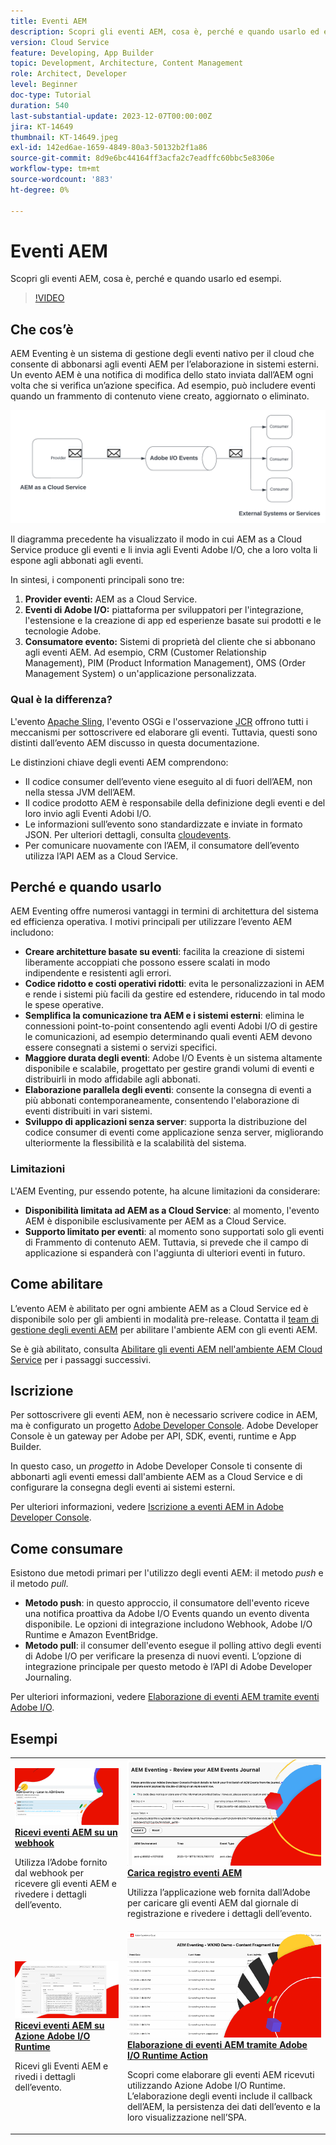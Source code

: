 ```yaml
---
title: Eventi AEM
description: Scopri gli eventi AEM, cosa è, perché e quando usarlo ed esempi.
version: Cloud Service
feature: Developing, App Builder
topic: Development, Architecture, Content Management
role: Architect, Developer
level: Beginner
doc-type: Tutorial
duration: 540
last-substantial-update: 2023-12-07T00:00:00Z
jira: KT-14649
thumbnail: KT-14649.jpeg
exl-id: 142ed6ae-1659-4849-80a3-50132b2f1a86
source-git-commit: 8d9e6bc44164ff3acfa2c7eadffc60bbc5e8306e
workflow-type: tm+mt
source-wordcount: '883'
ht-degree: 0%

---
```


# Eventi AEM

Scopri gli eventi AEM, cosa è, perché e quando usarlo ed esempi.

>[!VIDEO](https://video.tv.adobe.com/v/3426686?quality=12&learn=on)

## Che cos’è

AEM Eventing è un sistema di gestione degli eventi nativo per il cloud che consente di abbonarsi agli eventi AEM per l’elaborazione in sistemi esterni. Un evento AEM è una notifica di modifica dello stato inviata dall’AEM ogni volta che si verifica un’azione specifica. Ad esempio, può includere eventi quando un frammento di contenuto viene creato, aggiornato o eliminato.

![Evento AEM](./assets/aem-eventing.png)

Il diagramma precedente ha visualizzato il modo in cui AEM as a Cloud Service produce gli eventi e li invia agli Eventi Adobe I/O, che a loro volta li espone agli abbonati agli eventi.

In sintesi, i componenti principali sono tre:

1. **Provider eventi:** AEM as a Cloud Service.
1. **Eventi di Adobe I/O:** piattaforma per sviluppatori per l&#39;integrazione, l&#39;estensione e la creazione di app ed esperienze basate sui prodotti e le tecnologie Adobe.
1. **Consumatore evento:** Sistemi di proprietà del cliente che si abbonano agli eventi AEM. Ad esempio, CRM (Customer Relationship Management), PIM (Product Information Management), OMS (Order Management System) o un&#39;applicazione personalizzata.

### Qual è la differenza?

L&#39;evento [Apache Sling](https://sling.apache.org/documentation/bundles/apache-sling-eventing-and-job-handling.html), l&#39;evento OSGi e l&#39;osservazione [JCR](https://jackrabbit.apache.org/oak/docs/features/observation.html) offrono tutti i meccanismi per sottoscrivere ed elaborare gli eventi. Tuttavia, questi sono distinti dall’evento AEM discusso in questa documentazione.

Le distinzioni chiave degli eventi AEM comprendono:

- Il codice consumer dell’evento viene eseguito al di fuori dell’AEM, non nella stessa JVM dell’AEM.
- Il codice prodotto AEM è responsabile della definizione degli eventi e del loro invio agli Eventi Adobi I/O.
- Le informazioni sull’evento sono standardizzate e inviate in formato JSON. Per ulteriori dettagli, consulta [cloudevents](https://cloudevents.io/).
- Per comunicare nuovamente con l’AEM, il consumatore dell’evento utilizza l’API AEM as a Cloud Service.


## Perché e quando usarlo

AEM Eventing offre numerosi vantaggi in termini di architettura del sistema ed efficienza operativa. I motivi principali per utilizzare l’evento AEM includono:

- **Creare architetture basate su eventi**: facilita la creazione di sistemi liberamente accoppiati che possono essere scalati in modo indipendente e resistenti agli errori.
- **Codice ridotto e costi operativi ridotti**: evita le personalizzazioni in AEM e rende i sistemi più facili da gestire ed estendere, riducendo in tal modo le spese operative.
- **Semplifica la comunicazione tra AEM e i sistemi esterni**: elimina le connessioni point-to-point consentendo agli eventi Adobi I/O di gestire le comunicazioni, ad esempio determinando quali eventi AEM devono essere consegnati a sistemi o servizi specifici.
- **Maggiore durata degli eventi**: Adobe I/O Events è un sistema altamente disponibile e scalabile, progettato per gestire grandi volumi di eventi e distribuirli in modo affidabile agli abbonati.
- **Elaborazione parallela degli eventi**: consente la consegna di eventi a più abbonati contemporaneamente, consentendo l&#39;elaborazione di eventi distribuiti in vari sistemi.
- **Sviluppo di applicazioni senza server**: supporta la distribuzione del codice consumer di eventi come applicazione senza server, migliorando ulteriormente la flessibilità e la scalabilità del sistema.

### Limitazioni

L&#39;AEM Eventing, pur essendo potente, ha alcune limitazioni da considerare:

- **Disponibilità limitata ad AEM as a Cloud Service**: al momento, l&#39;evento AEM è disponibile esclusivamente per AEM as a Cloud Service.
- **Supporto limitato per eventi**: al momento sono supportati solo gli eventi di Frammento di contenuto AEM. Tuttavia, si prevede che il campo di applicazione si espanderà con l&#39;aggiunta di ulteriori eventi in futuro.

## Come abilitare

L’evento AEM è abilitato per ogni ambiente AEM as a Cloud Service ed è disponibile solo per gli ambienti in modalità pre-release. Contatta il <a href="mailto:grp-aem-events@adobe.com">team di gestione degli eventi AEM</a> per abilitare l&#39;ambiente AEM con gli eventi AEM.

Se è già abilitato, consulta [Abilitare gli eventi AEM nell&#39;ambiente AEM Cloud Service](https://developer.adobe.com/experience-cloud/experience-manager-apis/guides/events/#enable-aem-events-on-your-aem-cloud-service-environment) per i passaggi successivi.

## Iscrizione

Per sottoscrivere gli eventi AEM, non è necessario scrivere codice in AEM, ma è configurato un progetto [Adobe Developer Console](https://developer.adobe.com/). Adobe Developer Console è un gateway per Adobe per API, SDK, eventi, runtime e App Builder.

In questo caso, un _progetto_ in Adobe Developer Console ti consente di abbonarti agli eventi emessi dall&#39;ambiente AEM as a Cloud Service e di configurare la consegna degli eventi ai sistemi esterni.

Per ulteriori informazioni, vedere [Iscrizione a eventi AEM in Adobe Developer Console](https://developer.adobe.com/experience-cloud/experience-manager-apis/guides/events/#how-to-subscribe-to-aem-events-in-the-adobe-developer-console).

## Come consumare

Esistono due metodi primari per l&#39;utilizzo degli eventi AEM: il metodo _push_ e il metodo _pull_.

- **Metodo push**: in questo approccio, il consumatore dell&#39;evento riceve una notifica proattiva da Adobe I/O Events quando un evento diventa disponibile. Le opzioni di integrazione includono Webhook, Adobe I/O Runtime e Amazon EventBridge.
- **Metodo pull**: il consumer dell&#39;evento esegue il polling attivo degli eventi di Adobe I/O per verificare la presenza di nuovi eventi. L’opzione di integrazione principale per questo metodo è l’API di Adobe Developer Journaling.

Per ulteriori informazioni, vedere [Elaborazione di eventi AEM tramite eventi Adobe I/O](https://developer.adobe.com/experience-cloud/experience-manager-apis/guides/events/#aem-events-processing-via-adobe-io).

## Esempi

<table>
  <tr>
    <td>
        <a  href="./examples/webhook.md"><img alt="Ricevere eventi AEM su un webhook" src="./assets/examples/webhook/webhook-example.png"/></a>
        <div><strong><a href="./examples/webhook.md">Ricevi eventi AEM su un webhook</a></strong></div>
        <p>
          Utilizza l’Adobe fornito dal webhook per ricevere gli eventi AEM e rivedere i dettagli dell’evento.
        </p>
      </td>
      <td>
        <a  href="./examples/journaling.md"><img alt="Carica giornale di registrazione eventi AEM" src="./assets/examples/journaling/eventing-journal.png"/></a>
        <div><strong><a href="./examples/journaling.md">Carica registro eventi AEM</a></strong></div>
        <p>
          Utilizza l’applicazione web fornita dall’Adobe per caricare gli eventi AEM dal giornale di registrazione e rivedere i dettagli dell’evento.
        </p>
      </td>
    </tr>
  <tr>
    <td>
        <a  href="./examples/runtime-action.md"><img alt="Ricevi eventi AEM su azione Adobe I/O Runtime" src="./assets/examples/runtime-action/eventing-runtime.png"/></a>
        <div><strong><a href="./examples/runtime-action.md">Ricevi eventi AEM su Azione Adobe I/O Runtime</a></strong></div>
        <p>
          Ricevi gli Eventi AEM e rivedi i dettagli dell’evento.
        </p>
      </td>
      <td>
        <a  href="./examples/event-processing-using-runtime-action.md"><img alt="Elaborazione di eventi AEM tramite Azione Adobe I/O Runtime" src="./assets/examples/event-processing-using-runtime-action/event-processing.png"/></a>
        <div><strong><a href="./examples/event-processing-using-runtime-action.md">Elaborazione di eventi AEM tramite Adobe I/O Runtime Action</a></strong></div>
        <p>
          Scopri come elaborare gli eventi AEM ricevuti utilizzando Azione Adobe I/O Runtime. L’elaborazione degli eventi include il callback dell’AEM, la persistenza dei dati dell’evento e la loro visualizzazione nell’SPA.
        </p>
      </td>
  </tr>    
</table>
